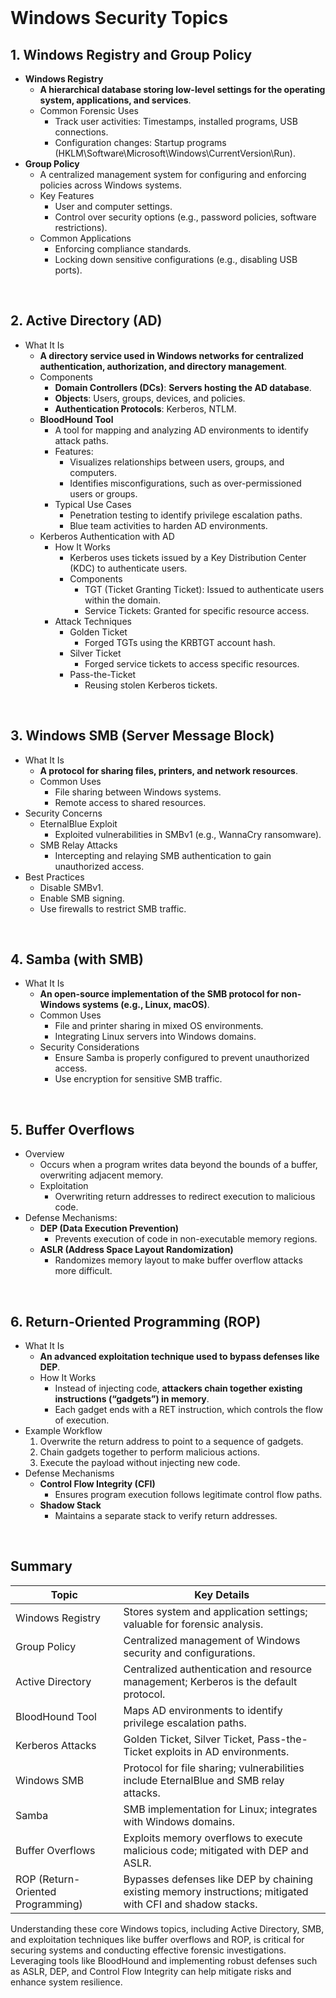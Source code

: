 <br>

# Windows Security Topics
## 1. Windows Registry and Group Policy
  - **Windows Registry**
    - **A hierarchical database storing low-level settings for the operating system, applications, and services**.
    - Common Forensic Uses
      - Track user activities: Timestamps, installed programs, USB connections.
      - Configuration changes: Startup programs (HKLM\\Software\\Microsoft\\Windows\\CurrentVersion\\Run).
  - **Group Policy**
    - A centralized management system for configuring and enforcing policies across Windows systems.
    - Key Features
      - User and computer settings.
      - Control over security options (e.g., password policies, software restrictions).
    - Common Applications
      - Enforcing compliance standards.
      - Locking down sensitive configurations (e.g., disabling USB ports).  
<br>

## 2. Active Directory (AD)
  - What It Is
    - **A directory service used in Windows networks for centralized authentication, authorization, and directory management**.
    - Components
      - **Domain Controllers (DCs)**: **Servers hosting the AD database**.
      - **Objects**: Users, groups, devices, and policies.
      - **Authentication Protocols**: Kerberos, NTLM.
    - **BloodHound Tool**
      - A tool for mapping and analyzing AD environments to identify attack paths.
      - Features:
        - Visualizes relationships between users, groups, and computers.
        - Identifies misconfigurations, such as over-permissioned users or groups.
      - Typical Use Cases
        - Penetration testing to identify privilege escalation paths.
        - Blue team activities to harden AD environments.
    - Kerberos Authentication with AD
      - How It Works
        - Kerberos uses tickets issued by a Key Distribution Center (KDC) to authenticate users.
        - Components
          - TGT (Ticket Granting Ticket): Issued to authenticate users within the domain.
          - Service Tickets: Granted for specific resource access.
      - Attack Techniques
        - Golden Ticket
          - Forged TGTs using the KRBTGT account hash.
        - Silver Ticket
          - Forged service tickets to access specific resources.
        - Pass-the-Ticket
          - Reusing stolen Kerberos tickets.  
<br>

## 3. Windows SMB (Server Message Block)
  - What It Is
    - **A protocol for sharing files, printers, and network resources**.
    - Common Uses
      - File sharing between Windows systems.
      - Remote access to shared resources.
  - Security Concerns
    - EternalBlue Exploit
      - Exploited vulnerabilities in SMBv1 (e.g., WannaCry ransomware).
    - SMB Relay Attacks
      - Intercepting and relaying SMB authentication to gain unauthorized access.
  - Best Practices
    - Disable SMBv1.
    - Enable SMB signing.
    - Use firewalls to restrict SMB traffic.  
<br>

## 4. Samba (with SMB)
  - What It Is
    - **An open-source implementation of the SMB protocol for non-Windows systems (e.g., Linux, macOS)**.
    - Common Uses
      - File and printer sharing in mixed OS environments.
      - Integrating Linux servers into Windows domains.
    - Security Considerations
      - Ensure Samba is properly configured to prevent unauthorized access.
      - Use encryption for sensitive SMB traffic.  
<br>

## 5. Buffer Overflows
  - Overview
    - Occurs when a program writes data beyond the bounds of a buffer, overwriting adjacent memory.
    - Exploitation
      - Overwriting return addresses to redirect execution to malicious code.
  - Defense Mechanisms:
    - **DEP (Data Execution Prevention)**
      - Prevents execution of code in non-executable memory regions.
    - **ASLR (Address Space Layout Randomization)**
      - Randomizes memory layout to make buffer overflow attacks more difficult.  
<br>

## 6. Return-Oriented Programming (ROP)
  - What It Is
    - **An advanced exploitation technique used to bypass defenses like DEP**.
    - How It Works
      - Instead of injecting code, **attackers chain together existing instructions (“gadgets”) in memory**.
      - Each gadget ends with a RET instruction, which controls the flow of execution.
  - Example Workflow
    1. Overwrite the return address to point to a sequence of gadgets.
    2. Chain gadgets together to perform malicious actions.
    3. Execute the payload without injecting new code.
  - Defense Mechanisms
    - **Control Flow Integrity (CFI)**
      - Ensures program execution follows legitimate control flow paths.
    - **Shadow Stack**
      - Maintains a separate stack to verify return addresses.  
<br>

## Summary

| Topic | Key Details |
| ----- | ----------- |
| Windows Registry | Stores system and application settings; valuable for forensic analysis. |
| Group Policy | Centralized management of Windows security and configurations. |
| Active Directory | Centralized authentication and resource management; Kerberos is the default protocol. |
| BloodHound Tool | Maps AD environments to identify privilege escalation paths. |
| Kerberos Attacks | Golden Ticket, Silver Ticket, Pass-the-Ticket exploits in AD environments. |
| Windows SMB | Protocol for file sharing; vulnerabilities include EternalBlue and SMB relay attacks. |
| Samba | SMB implementation for Linux; integrates with Windows domains. |
| Buffer Overflows | Exploits memory overflows to execute malicious code; mitigated with DEP and ASLR. |
| ROP (Return-Oriented Programming) | Bypasses defenses like DEP by chaining existing memory instructions; mitigated with CFI and shadow stacks. |

Understanding these core Windows topics, including Active Directory, SMB, and exploitation techniques like buffer overflows and ROP, is critical for securing systems and conducting effective forensic investigations. Leveraging tools like BloodHound and implementing robust defenses such as ASLR, DEP, and Control Flow Integrity can help mitigate risks and enhance system resilience.  
<br>